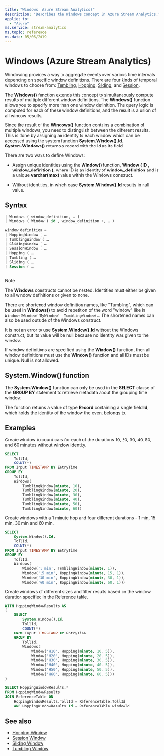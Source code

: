 ```yaml
---
title: "Windows (Azure Stream Analytics)"
description: "Describes the Windows concept in Azure Stream Analytics."
applies_to: 
  - "Azure"
ms.service: stream-analytics
ms.topic: reference
ms.date: 05/06/2019
---
```


# Windows (Azure Stream Analytics)

Windowing provides a way to aggregate events over various time intervals depending on specific window definitions. There are four kinds of temporal windows to choose from: [Tumbling](tumbling-window-azure-stream-analytics.md), [Hopping](hopping-window-azure-stream-analytics.md), [Sliding](sliding-window-azure-stream-analytics.md), and [Session](session-window-azure-stream-analytics.md).

The **Windows()** function extends this concept to simultaneously compute results of multiple different window definitions. The **Windows()** function allows you to specify more than one window definition. The query logic is computed for each of these window definitions, and the result is a union of all window results.

Since the result of the **Windows()** function contains a combination of multiple windows, you need to distinguish between the different results. This is done by assigning an identity to each window which can be accessed using the system function **System.Window().Id**. **System.Windows()** returns a record with the Id as its field.

There are two ways to define Windows:

* Assign unique identities using the **Window()** function, **Window ( ID , window_definition )**, where ID is an identity of **window_definition** and is a unique **varchar(max)** value within the Windows construct.

* Without identities, in which case **System.Window().Id** results in null value.
  
 ## Syntax  
  
```SQL   
| Windows ( window_definition, … ) 
| Windows ( Window ( id , window_definition ), … ) 
 
window_definition = 
| HoppingWindow ( … 
| TumblingWindow ( … 
| SlidingWindow ( … 
| SessionWindow ( … 
| Hopping ( … 
| Tumbling ( … 
| Sliding ( … 
| Session ( …  
  
```  
  
> [!NOTE]  
>  The **Windows** constructs cannot be nested. Identities must either be given to all window definitions or given to none. 

There are shortened window definition names, like "Tumbling", which can be used in **Windows()** to avoid repetition of the word "window" like in `Windows(Window('MyWindow', TumblingWindow(…`. The shortened names can also be used outside of the Windows construct.

It is not an error to use **System.Window().Id** without the Windows construct, but its value will be null because no identity was given to the window.

If window definitions are specified using the **Window()** function, then all window definitions must use the **Window()** function and all IDs must be unique. Null is not allowed.
  
## System.Window() function

The **System.Window()** function can only be used in the **SELECT** clause of the **GROUP BY** statement to retrieve metadata about the grouping time window.

The function returns a value of type **Record** containing a single field **Id**, which holds the identity of the window the event belongs to.
  
## Examples  
  
Create window to count cars for each of the durations 10, 20, 30, 40, 50, and 60 minutes without window identity. 

```SQL  
SELECT 
    TollId, 
    COUNT(*) 
FROM Input TIMESTAMP BY EntryTime 
GROUP BY 
    TollId, 
    Windows( 
        TumblingWindow(minute, 10), 
        TumblingWindow(minute, 20), 
        TumblingWindow(minute, 30), 
        TumblingWindow(minute, 40), 
        TumblingWindow(minute, 50), 
        TumblingWindow(minute, 60)) 
```  
  
Create windows with a 1 minute hop and four different durations - 1 min, 15 min, 30 min and 60 min.

```SQL
SELECT 
    System.Window().Id, 
    TollId, 
    COUNT(*) 
FROM Input TIMESTAMP BY EntryTime 
GROUP BY 
    TollId, 
    Windows( 
        Window('1 min', TumblingWindow(minute, 1)), 
        Window('15 min', HoppingWindow(minute, 15, 1)), 
        Window('30 min', HoppingWindow(minute, 30, 1)), 
        Window('60 min', HoppingWindow(minute, 60, 1))) 
```

Create windows of different sizes and filter results based on the window duration specified in the Reference table.

```SQL
WITH HoppingWindowResults AS
( 
    SELECT 
        System.Window().Id, 
        TollId, 
        COUNT(*) 
    FROM Input TIMESTAMP BY EntryTime 
    GROUP BY 
        TollId, 
        Windows( 
            Window('H10', Hopping(minute, 10, 5)), 
            Window('H20', Hopping(minute, 20, 5)), 
            Window('H30', Hopping(minute, 30, 5)), 
            Window('H40', Hopping(minute, 40, 5)), 
            Window('H50', Hopping(minute, 50, 5)), 
            Window('H60', Hopping(minute, 60, 5))) 
) 
 
SELECT HoppingWindowResults.* 
FROM HoppingWindowResults 
JOIN ReferenceTable ON  
    HoppingWindowResults.TollId = ReferenceTable.TollId 
    AND HoppingWindowResults.Id = ReferenceTable.windowId  

```

## See also

* [Hopping Window](hopping-window-azure-stream-analytics.md)
* [Session Window](session-window-azure-stream-analytics.md)
* [Sliding Window](sliding-window-azure-stream-analytics.md)
* [Tumbling Window](tumbling-window-azure-stream-analytics.md)
